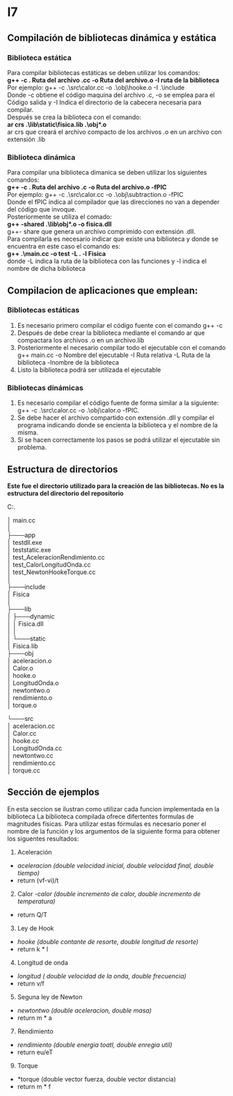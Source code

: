 # I7
##  Compilación de bibliotecas dinámica y estática
### Biblioteca estática
Para compilar bibliotecas estáticas se deben utilizar los comandos:  
**g++ -c . Ruta del archivo .cc -o Ruta del archivo.o -I ruta de la biblioteca**  
Por ejemplo: g++ -c .\src\calor.cc -o .\obj\hooke.o -I .\include  
Donde -c obtiene el código maquina del archivo .c, -o se emplea para el Código salida y -I Indica el directorio de la cabecera necesaria para compilar.  
Después se crea la biblioteca con el comando:  
**ar crs .\lib\static\fisica.lib .\obj\*.o**  
ar crs que creará el archivo compacto de los archivos .o en un archivo con extensión .lib  

### Biblioteca dinámica
Para compilar una biblioteca dimanica se deben utilizar los siguientes comandos:  
**g++ -c . Ruta del archivo .c -o Ruta del archivo.o -fPIC**  
Por ejemplo: g++ -c .\src\calor.cc -o .\obj\subtraction.o -fPIC  
Donde el fPIC indica al compilador que las direcciones no van a depender del código que invoque.  
Posteriormente se utiliza el comado:  
**g++ -shared .\lib\obj\*.o -o fisica.dll**  
g++- share que genera un archivo comprimido con extensión .dll.   
Para compilarla es necesario indicar que existe una biblioteca y donde se encuentra en este caso el comando es:  
**g++ .\main.cc -o test -L . -l Fisica**   
donde -L indica la ruta de la biblioteca con las funciones y -l indica el nombre de dicha biblioteca  



## Compilacion de aplicaciones que emplean:
### Bibliotecas estáticas
1. Es necesario primero compilar el código fuente con el comando g++ -c  
2. Después de debe crear la biblioteca mediante el comando ar que compactara los archivos .o en un archivo.lib
3. Posteriormente el necesario compilar todo el ejecutable con el comando g++ main.cc -o Nombre del ejecutable -I Ruta relativa -L Ruta de la biblioteca -lnombre de la biblioteca 
4. Listo la biblioteca podrá ser utilizada el ejecutable

### Bibliotecas dinámicas
1. Es necesario compilar el código fuente de forma similar a la siguiente: g++ -c .\src\calor.cc -o .\obj\calor.o -fPIC.
2. Se debe hacer el archivo compartido con extensión .dll y compilar el programa indicando donde se encienta la biblioteca y el nombre de la misma.
3. Si se hacen correctamente los pasos se podrá utilizar el ejecutable sin problema.



## Estructura de directorios 
**Este fue el directorio utilizado para la creación de las bibliotecas. No es la estructura del directorio del repositorio**

C:.

│   main.cc  
│  
├───app  
│       testdll.exe  
│       teststatic.exe  
│       test_AceleracionRendimiento.cc  
│       test_CalorLongitudOnda.cc  
│       test_NewtonHookeTorque.cc  
│  
├───include  
│       Fisica  
│  
├───lib  
│   ├───dynamic  
│   │       Fisica.dll  
│   │  
│   └───static  
│           Fisica.lib  
├───obj  
│       aceleracion.o  
│       Calor.o  
│       hooke.o  
│       LongitudOnda.o  
│       newtontwo.o  
│       rendimiento.o  
│       torque.o  

└───src  
│       aceleracion.cc  
│       Calor.cc  
│       hooke.cc  
│       LongitudOnda.cc  
│       newtontwo.cc  
│       rendimiento.cc  
│       torque.cc  
        
        
        
## Sección de ejemplos
En esta seccion se ilustran como utilizar cada funcion implementada en la biblioteca 
La biblioteca compilada ofrece difertentes formulas de magnitudes físicas. 
Para utilizar estas fórmulas es necesario poner el nombre de la función y los argumentos de la siguiente forma para obtener los siguentes resultados: 
1. Aceleración
  - *aceleracion (double velocidad inicial, double velocidad final, double tiempo)*
  -  return (vf-vi)/t 
2. Calor
  -*calor (double incremento de calor, double incremento de temperatura)*
  - return Q/T
3. Ley de Hook
  - *hooke (double contante de resorte, double longitud de resorte)*
  - return k * l
4. Longitud de onda 
  - *longitud ( double velocidad de la onda, double frecuencia)*
  - return v/f
5. Seguna ley de Newton
  - *newtontwo (double aceleracion, double masa)*
  - return m * a
7. Rendimiento
  - *rendimiento (double energia toatl, double enregia util)* 
  - return eu/eT
9. Torque
  - *torque (double vector fuerza, double vector distancia)
  - return m * f
  

